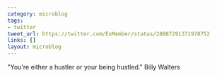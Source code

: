 ```yaml
---
category: microblog
tags:
- twitter
tweet_url: https://twitter.com/ExMember/status/28887291371978752
links: []
layout: microblog
---
```

"You're either a hustler or your being hustled." Billy Walters
